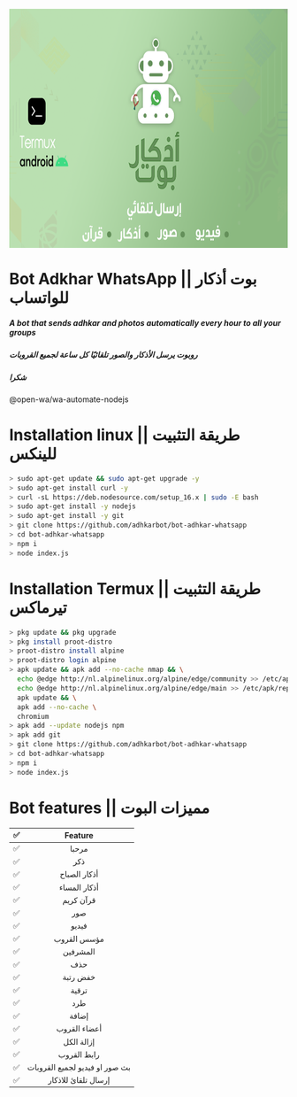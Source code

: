 

<p align="center">
  <img align="center" src="/bot-adkhar-termux-1-1536x864.png" alt="Logo" width="768" height="432">
</p>


#  Bot Adkhar WhatsApp || بوت أذكار للواتساب
##### A bot that sends adhkar and photos automatically every hour to all your groups
##### روبوت يرسل الأذكار والصور تلقائيًا كل ساعة لجميع القروبات
##### شكرا
@open-wa/wa-automate-nodejs

#####

# Installation linux || طريقة التثبيت للينكس

```bash
> sudo apt-get update && sudo apt-get upgrade -y
> sudo apt-get install curl -y
> curl -sL https://deb.nodesource.com/setup_16.x | sudo -E bash 
> sudo apt-get install -y nodejs
> sudo apt-get install -y git
> git clone https://github.com/adhkarbot/bot-adhkar-whatsapp
> cd bot-adhkar-whatsapp
> npm i
> node index.js
```

# Installation Termux || طريقة التثبيت تيرماكس

```bash
> pkg update && pkg upgrade
> pkg install proot-distro
> proot-distro install alpine
> proot-distro login alpine
> apk update && apk add --no-cache nmap && \
  echo @edge http://nl.alpinelinux.org/alpine/edge/community >> /etc/apk/repositories && \
  echo @edge http://nl.alpinelinux.org/alpine/edge/main >> /etc/apk/repositories && \
  apk update && \
  apk add --no-cache \
  chromium
> apk add --update nodejs npm
> apk add git
> git clone https://github.com/adhkarbot/bot-adhkar-whatsapp
> cd bot-adhkar-whatsapp
> npm i
> node index.js
```









# Bot features || مميزات البوت

|        ✅        |                Feature           |
| :-------------: | :------------------------------: | 
|       ✅        | مرحبا                                |
|       ✅        | ذكر                                  |
|       ✅        | أذكار الصباح                          |
|       ✅        | أذكار المساء                          |
|       ✅        | قرآن كريم                             |
|       ✅        | صور                                  |
|       ✅        | فيديو                                |
|       ✅        | مؤسس القروب                         |
|       ✅        | المشرفين                          |
|       ✅        | حذف                          |
|       ✅        | خفض رتبة                         |
|       ✅        | ترقية                          |
|       ✅        | طرد                          |
|       ✅        | إضافة                          |
|       ✅        | أعضاء القروب                          |
|       ✅        | إزالة الكل                          |
|       ✅        | رابط القروب                          |
|       ✅        | بث صور او فيديو لجميع القروبات |
|       ✅        | إرسال تلقائ للاذكار                   |










